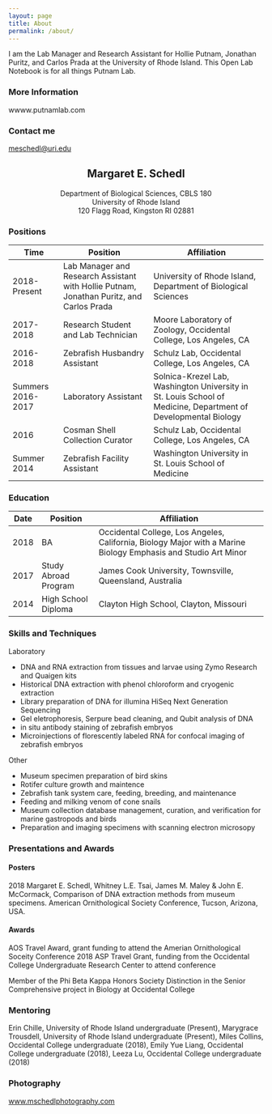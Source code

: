 ```yaml
---
layout: page
title: About
permalink: /about/
---
```


I am the Lab Manager and Research Assistant for Hollie Putnam, Jonathan Puritz, and Carlos Prada at the University of Rhode Island. This Open Lab Notebook is for all things Putnam Lab. 



### More Information

wwww.putnamlab.com

### Contact me

[meschedl@uri.edu](mailto:meschedl@uri.edu)


## <center>Margaret E. Schedl</center>
<center>Department of Biological Sciences, CBLS 180</center>
<center>University of Rhode Island</center>
<center>120 Flagg Road, Kingston RI 02881</center>


### Positions 

Time|Position| Affiliation
--|--|--
2018-Present	| Lab Manager and Research Assistant with Hollie Putnam, Jonathan Puritz, and Carlos Prada | University of Rhode Island, Department of Biological Sciences
2017-2018		| Research Student and Lab Technician | Moore Laboratory of Zoology, Occidental College, Los Angeles, CA
2016-2018	| Zebrafish Husbandry Assistant | Schulz Lab, Occidental College, Los Angeles, CA
Summers 2016-2017	| Laboratory Assistant | Solnica-Krezel Lab, Washington University in St. Louis School of Medicine, Department of Developmental Biology
2016 		| Cosman Shell Collection Curator | Schulz Lab, Occidental College, Los Angeles, CA
Summer 2014 | Zebrafish Facility Assistant | Washington University in St. Louis School of Medicine


### Education

Date|Position| Affiliation
--|--|--
2018 |	BA | Occidental College, Los Angeles, California, Biology Major with a Marine Biology Emphasis and Studio Art Minor
2017 |	Study Abroad Program | James Cook University, Townsville, Queensland, Australia
2014 |	High School Diploma | Clayton High School, Clayton, Missouri



###  Skills and Techniques

Laboratory
- DNA and RNA extraction from tissues and larvae using Zymo Research and Quaigen kits
- Historical DNA extraction with phenol chloroform and cryogenic extraction
- Library preparation of DNA for illumina HiSeq Next Generation Sequencing
- Gel eletrophoresis, Serpure bead cleaning, and Qubit analysis of DNA
- in situ antibody staining of zebrafish embryos
- Microinjections of florescently labeled RNA for confocal imaging of zebrafish embryos

Other
- Museum specimen preparation of bird skins
- Rotifer culture growth and maintence
- Zebrafish tank system care, feeding, breeding, and maintenance
- Feeding and milking venom of cone snails
- Museum collection database management, curation, and verification for marine gastropods and birds
- Preparation and imaging specimens with scanning electron microsopy 


### Presentations and Awards

#### Posters
2018 Margaret E. Schedl, Whitney L.E. Tsai, James M. Maley & John E. McCormack, Comparison of DNA extraction methods from museum specimens. American Ornithological Society Conference, Tucson, Arizona, USA. 
#### Awards
AOS Travel Award, grant funding to attend the Amerian Ornithological Soceity Conference 2018
ASP Travel Grant, funding from the Occidental College Undergraduate Research Center to attend conference

Member of the Phi Beta Kappa Honors Society
Distinction in the Senior Comprehensive project in Biology at Occidental College

### Mentoring

Erin Chille, University of Rhode Island undergraduate (Present), Marygrace Trousdell, University of Rhode Island undergraduate (Present), Miles Collins, Occidental College undergraduate (2018), Emily Yue Liang, Occidental College undergraduate (2018), Leeza Lu, Occidental College undergraduate (2018)

### Photography

www.mschedlphotography.com



